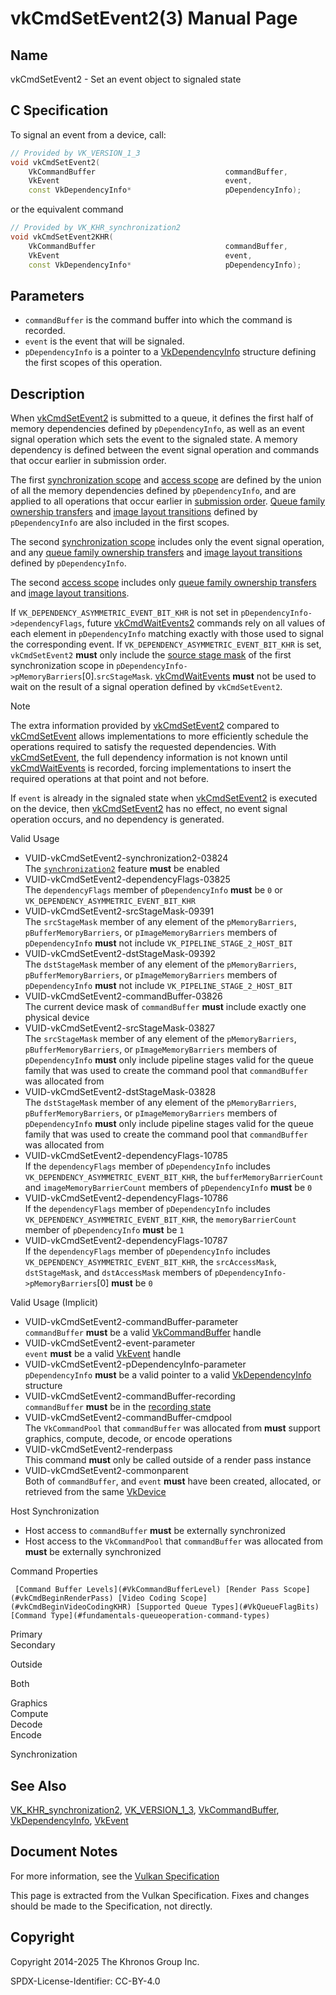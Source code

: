 # vkCmdSetEvent2(3) Manual Page

## Name

vkCmdSetEvent2 - Set an event object to signaled state



## [](#_c_specification)C Specification

To signal an event from a device, call:

```c++
// Provided by VK_VERSION_1_3
void vkCmdSetEvent2(
    VkCommandBuffer                             commandBuffer,
    VkEvent                                     event,
    const VkDependencyInfo*                     pDependencyInfo);
```

or the equivalent command

```c++
// Provided by VK_KHR_synchronization2
void vkCmdSetEvent2KHR(
    VkCommandBuffer                             commandBuffer,
    VkEvent                                     event,
    const VkDependencyInfo*                     pDependencyInfo);
```

## [](#_parameters)Parameters

- `commandBuffer` is the command buffer into which the command is recorded.
- `event` is the event that will be signaled.
- `pDependencyInfo` is a pointer to a [VkDependencyInfo](https://registry.khronos.org/vulkan/specs/latest/man/html/VkDependencyInfo.html) structure defining the first scopes of this operation.

## [](#_description)Description

When [vkCmdSetEvent2](https://registry.khronos.org/vulkan/specs/latest/man/html/vkCmdSetEvent2.html) is submitted to a queue, it defines the first half of memory dependencies defined by `pDependencyInfo`, as well as an event signal operation which sets the event to the signaled state. A memory dependency is defined between the event signal operation and commands that occur earlier in submission order.

The first [synchronization scope](https://registry.khronos.org/vulkan/specs/latest/html/vkspec.html#synchronization-dependencies-scopes) and [access scope](https://registry.khronos.org/vulkan/specs/latest/html/vkspec.html#synchronization-dependencies-access-scopes) are defined by the union of all the memory dependencies defined by `pDependencyInfo`, and are applied to all operations that occur earlier in [submission order](https://registry.khronos.org/vulkan/specs/latest/html/vkspec.html#synchronization-submission-order). [Queue family ownership transfers](https://registry.khronos.org/vulkan/specs/latest/html/vkspec.html#synchronization-queue-transfers) and [image layout transitions](https://registry.khronos.org/vulkan/specs/latest/html/vkspec.html#synchronization-image-layout-transitions) defined by `pDependencyInfo` are also included in the first scopes.

The second [synchronization scope](https://registry.khronos.org/vulkan/specs/latest/html/vkspec.html#synchronization-dependencies-scopes) includes only the event signal operation, and any [queue family ownership transfers](https://registry.khronos.org/vulkan/specs/latest/html/vkspec.html#synchronization-queue-transfers) and [image layout transitions](https://registry.khronos.org/vulkan/specs/latest/html/vkspec.html#synchronization-image-layout-transitions) defined by `pDependencyInfo`.

The second [access scope](https://registry.khronos.org/vulkan/specs/latest/html/vkspec.html#synchronization-dependencies-access-scopes) includes only [queue family ownership transfers](https://registry.khronos.org/vulkan/specs/latest/html/vkspec.html#synchronization-queue-transfers) and [image layout transitions](https://registry.khronos.org/vulkan/specs/latest/html/vkspec.html#synchronization-image-layout-transitions).

If `VK_DEPENDENCY_ASYMMETRIC_EVENT_BIT_KHR` is not set in `pDependencyInfo->dependencyFlags`, future [vkCmdWaitEvents2](https://registry.khronos.org/vulkan/specs/latest/man/html/vkCmdWaitEvents2.html) commands rely on all values of each element in `pDependencyInfo` matching exactly with those used to signal the corresponding event. If `VK_DEPENDENCY_ASYMMETRIC_EVENT_BIT_KHR` is set, `vkCmdSetEvent2` **must** only include the [source stage mask](https://registry.khronos.org/vulkan/specs/latest/html/vkspec.html#synchronization-pipeline-stages-masks) of the first synchronization scope in `pDependencyInfo->pMemoryBarriers`\[0].`srcStageMask`. [vkCmdWaitEvents](https://registry.khronos.org/vulkan/specs/latest/man/html/vkCmdWaitEvents.html) **must** not be used to wait on the result of a signal operation defined by `vkCmdSetEvent2`.

Note

The extra information provided by [vkCmdSetEvent2](https://registry.khronos.org/vulkan/specs/latest/man/html/vkCmdSetEvent2.html) compared to [vkCmdSetEvent](https://registry.khronos.org/vulkan/specs/latest/man/html/vkCmdSetEvent.html) allows implementations to more efficiently schedule the operations required to satisfy the requested dependencies. With [vkCmdSetEvent](https://registry.khronos.org/vulkan/specs/latest/man/html/vkCmdSetEvent.html), the full dependency information is not known until [vkCmdWaitEvents](https://registry.khronos.org/vulkan/specs/latest/man/html/vkCmdWaitEvents.html) is recorded, forcing implementations to insert the required operations at that point and not before.

If `event` is already in the signaled state when [vkCmdSetEvent2](https://registry.khronos.org/vulkan/specs/latest/man/html/vkCmdSetEvent2.html) is executed on the device, then [vkCmdSetEvent2](https://registry.khronos.org/vulkan/specs/latest/man/html/vkCmdSetEvent2.html) has no effect, no event signal operation occurs, and no dependency is generated.

Valid Usage

- [](#VUID-vkCmdSetEvent2-synchronization2-03824)VUID-vkCmdSetEvent2-synchronization2-03824  
  The [`synchronization2`](https://registry.khronos.org/vulkan/specs/latest/html/vkspec.html#features-synchronization2) feature **must** be enabled
- [](#VUID-vkCmdSetEvent2-dependencyFlags-03825)VUID-vkCmdSetEvent2-dependencyFlags-03825  
  The `dependencyFlags` member of `pDependencyInfo` **must** be `0` or `VK_DEPENDENCY_ASYMMETRIC_EVENT_BIT_KHR`
- [](#VUID-vkCmdSetEvent2-srcStageMask-09391)VUID-vkCmdSetEvent2-srcStageMask-09391  
  The `srcStageMask` member of any element of the `pMemoryBarriers`, `pBufferMemoryBarriers`, or `pImageMemoryBarriers` members of `pDependencyInfo` **must** not include `VK_PIPELINE_STAGE_2_HOST_BIT`
- [](#VUID-vkCmdSetEvent2-dstStageMask-09392)VUID-vkCmdSetEvent2-dstStageMask-09392  
  The `dstStageMask` member of any element of the `pMemoryBarriers`, `pBufferMemoryBarriers`, or `pImageMemoryBarriers` members of `pDependencyInfo` **must** not include `VK_PIPELINE_STAGE_2_HOST_BIT`
- [](#VUID-vkCmdSetEvent2-commandBuffer-03826)VUID-vkCmdSetEvent2-commandBuffer-03826  
  The current device mask of `commandBuffer` **must** include exactly one physical device
- [](#VUID-vkCmdSetEvent2-srcStageMask-03827)VUID-vkCmdSetEvent2-srcStageMask-03827  
  The `srcStageMask` member of any element of the `pMemoryBarriers`, `pBufferMemoryBarriers`, or `pImageMemoryBarriers` members of `pDependencyInfo` **must** only include pipeline stages valid for the queue family that was used to create the command pool that `commandBuffer` was allocated from
- [](#VUID-vkCmdSetEvent2-dstStageMask-03828)VUID-vkCmdSetEvent2-dstStageMask-03828  
  The `dstStageMask` member of any element of the `pMemoryBarriers`, `pBufferMemoryBarriers`, or `pImageMemoryBarriers` members of `pDependencyInfo` **must** only include pipeline stages valid for the queue family that was used to create the command pool that `commandBuffer` was allocated from
- [](#VUID-vkCmdSetEvent2-dependencyFlags-10785)VUID-vkCmdSetEvent2-dependencyFlags-10785  
  If the `dependencyFlags` member of `pDependencyInfo` includes `VK_DEPENDENCY_ASYMMETRIC_EVENT_BIT_KHR`, the `bufferMemoryBarrierCount` and `imageMemoryBarrierCount` members of `pDependencyInfo` **must** be `0`
- [](#VUID-vkCmdSetEvent2-dependencyFlags-10786)VUID-vkCmdSetEvent2-dependencyFlags-10786  
  If the `dependencyFlags` member of `pDependencyInfo` includes `VK_DEPENDENCY_ASYMMETRIC_EVENT_BIT_KHR`, the `memoryBarrierCount` member of `pDependencyInfo` **must** be `1`
- [](#VUID-vkCmdSetEvent2-dependencyFlags-10787)VUID-vkCmdSetEvent2-dependencyFlags-10787  
  If the `dependencyFlags` member of `pDependencyInfo` includes `VK_DEPENDENCY_ASYMMETRIC_EVENT_BIT_KHR`, the `srcAccessMask`, `dstStageMask`, and `dstAccessMask` members of `pDependencyInfo->pMemoryBarriers`\[0] **must** be `0`

Valid Usage (Implicit)

- [](#VUID-vkCmdSetEvent2-commandBuffer-parameter)VUID-vkCmdSetEvent2-commandBuffer-parameter  
  `commandBuffer` **must** be a valid [VkCommandBuffer](https://registry.khronos.org/vulkan/specs/latest/man/html/VkCommandBuffer.html) handle
- [](#VUID-vkCmdSetEvent2-event-parameter)VUID-vkCmdSetEvent2-event-parameter  
  `event` **must** be a valid [VkEvent](https://registry.khronos.org/vulkan/specs/latest/man/html/VkEvent.html) handle
- [](#VUID-vkCmdSetEvent2-pDependencyInfo-parameter)VUID-vkCmdSetEvent2-pDependencyInfo-parameter  
  `pDependencyInfo` **must** be a valid pointer to a valid [VkDependencyInfo](https://registry.khronos.org/vulkan/specs/latest/man/html/VkDependencyInfo.html) structure
- [](#VUID-vkCmdSetEvent2-commandBuffer-recording)VUID-vkCmdSetEvent2-commandBuffer-recording  
  `commandBuffer` **must** be in the [recording state](#commandbuffers-lifecycle)
- [](#VUID-vkCmdSetEvent2-commandBuffer-cmdpool)VUID-vkCmdSetEvent2-commandBuffer-cmdpool  
  The `VkCommandPool` that `commandBuffer` was allocated from **must** support graphics, compute, decode, or encode operations
- [](#VUID-vkCmdSetEvent2-renderpass)VUID-vkCmdSetEvent2-renderpass  
  This command **must** only be called outside of a render pass instance
- [](#VUID-vkCmdSetEvent2-commonparent)VUID-vkCmdSetEvent2-commonparent  
  Both of `commandBuffer`, and `event` **must** have been created, allocated, or retrieved from the same [VkDevice](https://registry.khronos.org/vulkan/specs/latest/man/html/VkDevice.html)

Host Synchronization

- Host access to `commandBuffer` **must** be externally synchronized
- Host access to the `VkCommandPool` that `commandBuffer` was allocated from **must** be externally synchronized

Command Properties

     [Command Buffer Levels](#VkCommandBufferLevel) [Render Pass Scope](#vkCmdBeginRenderPass) [Video Coding Scope](#vkCmdBeginVideoCodingKHR) [Supported Queue Types](#VkQueueFlagBits) [Command Type](#fundamentals-queueoperation-command-types)

Primary  
Secondary

Outside

Both

Graphics  
Compute  
Decode  
Encode

Synchronization

## [](#_see_also)See Also

[VK\_KHR\_synchronization2](https://registry.khronos.org/vulkan/specs/latest/man/html/VK_KHR_synchronization2.html), [VK\_VERSION\_1\_3](https://registry.khronos.org/vulkan/specs/latest/man/html/VK_VERSION_1_3.html), [VkCommandBuffer](https://registry.khronos.org/vulkan/specs/latest/man/html/VkCommandBuffer.html), [VkDependencyInfo](https://registry.khronos.org/vulkan/specs/latest/man/html/VkDependencyInfo.html), [VkEvent](https://registry.khronos.org/vulkan/specs/latest/man/html/VkEvent.html)

## [](#_document_notes)Document Notes

For more information, see the [Vulkan Specification](https://registry.khronos.org/vulkan/specs/latest/html/vkspec.html#vkCmdSetEvent2)

This page is extracted from the Vulkan Specification. Fixes and changes should be made to the Specification, not directly.

## [](#_copyright)Copyright

Copyright 2014-2025 The Khronos Group Inc.

SPDX-License-Identifier: CC-BY-4.0